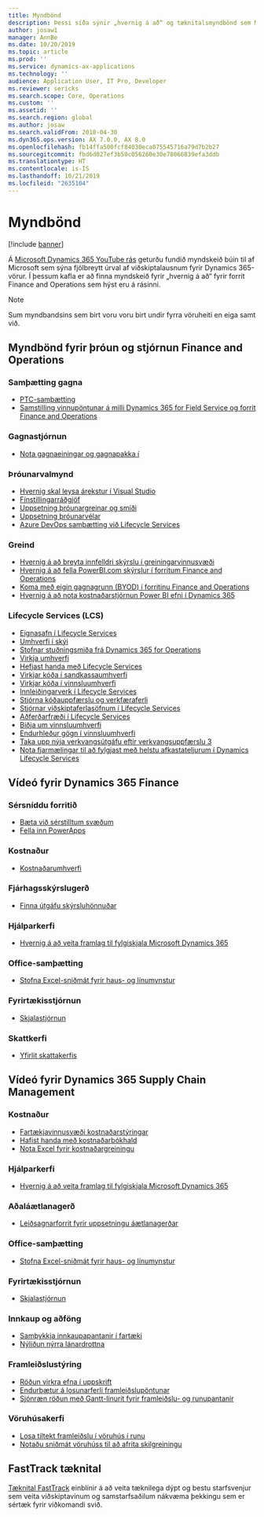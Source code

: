 ```yaml
---
title: Myndbönd
description: Þessi síða sýnir „hvernig á að“ og tæknitalsmyndbönd sem Microsoft hefur búið til sem tengjast forritum Finance and Operations sem eru aðgengileg á YouTube og öðrum vefsíðum.
author: josaw1
manager: AnnBe
ms.date: 10/20/2019
ms.topic: article
ms.prod: ''
ms.service: dynamics-ax-applications
ms.technology: ''
audience: Application User, IT Pro, Developer
ms.reviewer: sericks
ms.search.scope: Core, Operations
ms.custom: ''
ms.assetid: ''
ms.search.region: global
ms.author: josaw
ms.search.validFrom: 2018-04-30
ms.dyn365.ops.version: AX 7.0.0, AX 8.0
ms.openlocfilehash: fb14ffa500fcf84030eca075545716a79d7b2b27
ms.sourcegitcommit: fbd6d027ef3b50c056260e30e78066839efa3ddb
ms.translationtype: HT
ms.contentlocale: is-IS
ms.lasthandoff: 10/21/2019
ms.locfileid: "2635104"
---
```

# <a name="videos"></a>Myndbönd 

[!include [banner](../includes/banner.md)]

Á [Microsoft Dynamics 365 YouTube rás](https://www.youtube.com/channel/UCJGCg4rB3QSs8y_1FquelBQ) geturðu fundið myndskeið búin til af Microsoft sem sýna fjölbreytt úrval af viðskiptalausnum fyrir Dynamics 365-vörur. Í þessum kafla er að finna myndskeið fyrir „hvernig á að“ fyrir forrit Finance and Operations sem hýst eru á rásinni.

> [!Note]
> Sum myndbandsins sem birt voru voru birt undir fyrra vöruheiti en eiga samt við.

## <a name="videos-for-finance-and-operations-development-and-administration"></a>Myndbönd fyrir þróun og stjórnun Finance and Operations

### <a name="data-integration"></a>Samþætting gagna

- [PTC-samþætting](https://youtu.be/AVV9x5x-XCg)
- [Samstilling vinnupöntunar á milli Dynamics 365 for Field Service og forrit Finance and Operations](https://www.youtube.com/watch?v=46ylO7raZAo&feature=youtu.be)

### <a name="data-management"></a>Gagnastjórnun

- [Nota gagnaeiningar og gagnapakka í](https://www.youtube.com/watch?v=UCyzbA41j8g&feature=youtu.be)

### <a name="development"></a>Þróunarvalmynd

- [Hvernig skal leysa árekstur í Visual Studio](https://youtu.be/4rxO0zUN2zU)
- [Fínstillingarráðgjöf](https://www.youtube.com/watch?v=MRsAzgFCUSQ&t=4s)
- [Uppsetning þróunargreinar og smíði](https://www.youtube.com/watch?v=qXLd-NMx9OY)
- [Uppsetning þróunarvélar](https://www.youtube.com/watch?v=cqp9MetfiyM)
- [Azure DevOps samþætting við Lifecycle Services](https://www.youtube.com/watch?v=0QyyyUp1zHQ&t=1s)

### <a name="intelligence"></a>Greind

- [Hvernig á að breyta innfelldri skýrslu í greiningarvinnusvæði](https://youtu.be/_8WlwmSggcQ)
- [Hvernig á að fella PowerBI.com skýrslur í forritum Finance and Operations](https://youtu.be/gGWuNJDoi-M)
- [Koma með eigin gagnagrunn (BYOD) í forritinu Finance and Operations](https://www.youtube.com/watch?v=-MaxtBJu2_o&feature=youtu.be)
- [Hvernig á að nota kostnaðarstjórnun Power BI efni í Dynamics 365](https://www.youtube.com/watch?v=5jWHnM_C7WM&feature=youtu.be)

### <a name="lifecycle-services-lcs"></a>Lifecycle Services (LCS)

- [Eignasafn í Lifecycle Services](https://www.youtube.com/watch?v=z-2xMRa1nOs)
- [Umhverfi í skýi](https://www.youtube.com/watch?v=igjVt1lbyLQ&t=17s)
- [Stofnar stuðningsmiða frá Dynamics 365 for Operations](https://www.youtube.com/watch?v=avENUYBTBlA&t=2s)
- [Virkja umhverfi](https://www.youtube.com/watch?v=FUROjGuhQEA&t=68s)
- [Hefjast handa með Lifecycle Services](https://www.youtube.com/watch?v=qLBjKAPaqN4&t=24s)
- [Virkjar kóða í sandkassaumhverfi](https://www.youtube.com/watch?v=5azLeOO078k)
- [Virkjar kóða í vinnsluumhverfi](https://www.youtube.com/watch?v=ogXo-saZkmE&t=2s)
- [Innleiðingarverk í Lifecycle Services](https://www.youtube.com/watch?v=V1vVOgcTuw4&t=18s)
- [Stjórna kóðauppfærslu og verkfæraferli](https://www.youtube.com/watch?v=M-AtR6ocYM8&feature=youtu.be)
- [Stjórnar viðskiptaferlasöfnum í Lifecycle Services](https://www.youtube.com/watch?v=S5msxj-2-x0)
- [Aðferðarfræði í Lifecycle Services](https://www.youtube.com/watch?v=YRMJ15DvgZ8)
- [Biðja um vinnsluumhverfi](https://www.youtube.com/watch?v=5j1GapLr3MY&feature=youtu.be)
- [Endurhleður gögn í vinnsluumhverfi](https://www.youtube.com/watch?v=VCd5SgkYPTw)
- [Taka upp nýja verkvangsútgáfu eftir verkvangsuppfærslu 3](https://www.youtube.com/watch?v=nkiKP2Au6OQ&feature=youtu.be)
- [Nota fjarmælingar til að fylgjast með helstu afkastateljurum í Dynamics Lifecycle Services](https://www.youtube.com/watch?v=18u6SC8GeFY&feature=youtu.be)


## <a name="videos-for-dynamics-365-finance"></a>Vídeó fyrir Dynamics 365 Finance

### <a name="customize-the-app"></a>Sérsníddu forritið
- [Bæta við sérstilltum svæðum](https://www.youtube.com/watch?v=gWSGZI9Vtnc)
- [Fella inn PowerApps](https://www.youtube.com/watch?v=x3qyA1bH-NY)

### <a name="expenses"></a>Kostnaður
- [Kostnaðarumhverfi](https://youtu.be/Ocy-MsTvEE0)

### <a name="financial-reporting"></a>Fjárhagsskýrslugerð
- [Finna útgáfu skýrsluhönnuðar](https://www.youtube.com/embed/icfA5Q3kp4w)

### <a name="help-system"></a>Hjálparkerfi

- [Hvernig á að veita framlag til fylgiskjala Microsoft Dynamics 365](https://youtu.be/m5djioozRbg)

### <a name="office-integration"></a>Office-samþætting

- [Stofna Excel-sniðmát fyrir haus- og línumynstur](https://www.youtube.com/watch?v=RTicLb-6dbI&feature=youtu.be)

### <a name="organization-administration"></a>Fyrirtækisstjórnun

- [Skjalastjórnun](https://www.youtube.com/watch?v=p4rl1CkiLN4&feature=youtu.be)

### <a name="tax-engine"></a>Skattkerfi

- [Yfirlit skattakerfis](https://www.youtube.com/watch?v=jAFpEBOtNWI&feature=youtu.be)


## <a name="videos-for-dynamics-365-supply-chain-management"></a>Vídeó fyrir Dynamics 365 Supply Chain Management

### <a name="costs"></a>Kostnaður
- [Fartækjavinnusvæði kostnaðarstýringar](https://youtu.be/imsuTg8rUVk)
- [Hafist handa með kostnaðarbókhald](https://youtu.be/1pUDtJQZ8FU)
- [Nota Excel fyrir kostnaðargreiningu](https://youtu.be/-HKHYdClvx8)

### <a name="help-system"></a>Hjálparkerfi

- [Hvernig á að veita framlag til fylgiskjala Microsoft Dynamics 365](https://youtu.be/m5djioozRbg)

### <a name="master-planning"></a>Aðaláætlanagerð
- [Leiðsagnarforrit fyrir uppsetningu áætlanagerðar](https://youtu.be/c-e6n-8rZb4)

### <a name="office-integration"></a>Office-samþætting

- [Stofna Excel-sniðmát fyrir haus- og línumynstur](https://www.youtube.com/watch?v=RTicLb-6dbI&feature=youtu.be)

### <a name="organization-administration"></a>Fyrirtækisstjórnun

- [Skjalastjórnun](https://www.youtube.com/watch?v=p4rl1CkiLN4&feature=youtu.be)

### <a name="procurement-and-sourcing"></a>Innkaup og aðföng

- [Samþykkja innkaupapantanir í fartæki](https://youtu.be/gZ-gOlJe7H8)
- [Nýliðun nýrra lánardrottna](https://www.youtube.com/watch?v=0KUc3AGaTKk&feature=youtu.be)

### <a name="production-control"></a>Framleiðslustýring

- [Röðun virkra efna í uppskrift](https://www.youtube.com/watch?v=4SNLWsU9KyI&feature=youtu.be)
- [Endurbætur á losunarferli framleiðslupöntunar](https://www.youtube.com/watch?v=Rm3ojAz6Zu0&feature=youtu.be)
- [Sjónræn röðun með Gantt-línurit fyrir framleiðslu- og runupantanir](https://youtu.be/BtbuShkGj4I)


### <a name="warehouse-management"></a>Vöruhúsakerfi

- [Losa tiltekt framleiðslu í vöruhús í runu](https://youtu.be/8urAJn50dQ8)
- [Notaðu sniðmát vöruhúss til að afrita skilgreiningu](https://www.youtube.com/watch?v=K2WIfFlqJYs&feature=youtu.be)

## <a name="fasttrack-tech-talks"></a>FastTrack tæknital

[Tæknital FastTrack](https://community.dynamics.com/365/b/techtalks?c=Finance%20and%20Operations) einblínir á að veita tæknilega dýpt og bestu starfsvenjur sem veita viðskiptavinum og samstarfsaðilum nákvæma þekkingu sem er sértæk fyrir viðkomandi svið.


